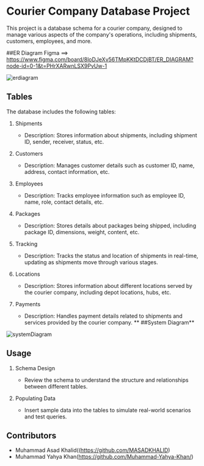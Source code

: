 
# Courier Company Database Project

This project is a database schema for a courier company, designed to manage various aspects of the company's operations, including shipments, customers, employees, and more.

##ER Diagram
Figma ==> https://www.figma.com/board/8loDJeXv56TMpKKtDCDjBT/ER_DIAGRAM?node-id=0-1&t=PHrXARwnLSX9PvUw-1

![erdiagram](https://github.com/user-attachments/assets/92d83a08-4cb8-45ea-bbff-cc4348691244)


## Tables

The database includes the following tables:

1. Shipments
   - Description: Stores information about shipments, including shipment ID, sender, receiver, status, etc.
   
2. Customers
   - Description: Manages customer details such as customer ID, name, address, contact information, etc.
   
3. Employees
   - Description: Tracks employee information such as employee ID, name, role, contact details, etc.
   
4. Packages
   - Description: Stores details about packages being shipped, including package ID, dimensions, weight, content, etc.
   
5. Tracking
   - Description: Tracks the status and location of shipments in real-time, updating as shipments move through various stages.
   
6. Locations
   - Description: Stores information about different locations served by the courier company, including depot locations, hubs, etc.
      
7. Payments
   - Description: Handles payment details related to shipments and services provided by the courier company.
**
##System Diagram**

![systemDiagram](https://github.com/user-attachments/assets/3cb4eeff-4874-4789-8521-fb8b31c96870)


## Usage
1. Schema Design
   - Review the schema to understand the structure and relationships between different tables.
   
2. Populating Data
   - Insert sample data into the tables to simulate real-world scenarios and test queries.

## Contributors

- Muhammad Asad Khalid((https://github.com/MASADKHALID)
- Muhammad Yahya Khan(https://github.com/Muhammad-Yahya-Khan/)




